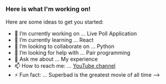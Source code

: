 ### Here is what I'm working on!

Here are some ideas to get you started:

- 🔭 I’m currently working on ... Live Poll Application
- 🌱 I’m currently learning ... React
- 👯 I’m looking to collaborate on ... Python
- 🤔 I’m looking for help with ... Pair programming
- 💬 Ask me about ... My experience
- 📫 How to reach me: ... [YouTube channel](https://www.youtube.com/user/Danteburnett/videos)
- ⚡ Fun fact: ... Superbad is the greatest movie  of all time 
-->
